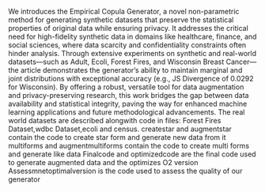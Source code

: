 We introduces the Empirical Copula Generator, a novel non-parametric method for generating synthetic datasets that preserve the statistical properties of original data while ensuring privacy. It addresses the critical need for high-fidelity synthetic data in domains like healthcare, finance, and social sciences, where data scarcity and confidentiality constraints often hinder analysis. Through extensive experiments on synthetic and real-world datasets—such as Adult, Ecoli, Forest Fires, and Wisconsin Breast Cancer—the article demonstrates the generator’s ability to maintain marginal and joint distributions with exceptional accuracy (e.g., JS Divergence of 0.0292 for Wisconsin). By offering a robust, versatile tool for data augmentation and privacy-preserving research, this work bridges the gap between data availability and statistical integrity, paving the way for enhanced machine learning applications and future methodological advancements.
The real world datasets are described alongwith code in files: Forest Fires Dataset,wdbc Dataset,ecoli and census.
createstar and augmentstar contain the code to create star form and generate new data from it
multiforms and augmentmultiforms contain the code to create multi forms and generate like data 
Finalcode and optimizedcode are the final code used to generate augmented data and the optimizes O2 version
Assessmnetoptimalversion is the code used to assess the quality of our generator
